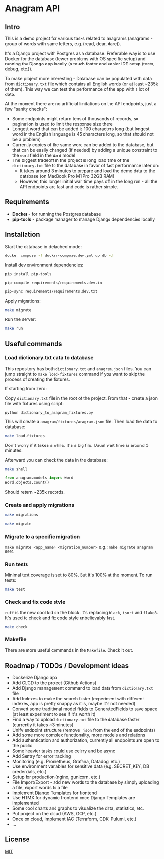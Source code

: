 # Anagram API

## Intro

This is a demo project for various tasks related to anagrams (anagrams - group of words with same letters, 
e.g. (read, dear, dare)).

It's a Django project with Postgres as a database. Preferable way is to use Docker for the database 
(fewer problems with OS specific setup) and running the Django app locally (a touch faster and easier IDE setup 
(tests, debug, etc.)).

To make project more interesting - Database can be populated with data from `dictionary.txt` file which contains all
English words (or at least ~235k of them). This way we can test the performance of the app with a lot of data.

At the moment there are no artificial limitations on the API endpoints, just a few "sanity checks":
- Some endpoints might return tens of thousands of records, so pagination is used to limit the response size there
- Longest word that can be added is 100 characters long (but longest word in the English language is 45 characters
  long, so that should not be a problem)
- Currently copies of the same word can be added to the database, but that can be easily changed (if needed) by adding
  a unique constraint to the `word` field in the `Word` model
- The biggest tradeoff in the project is long load time of the `dictionary.txt` file to the database in favor of fast performance later on:
  - It takes around 3 minutes to prepare and load the demo data to the database (on MacBook Pro M1 Pro 32GB RAM)
  - However, this longer initial wait time pays off in the long run - all the API endpoints are fast and code is rather simple.

## Requirements

- **Docker** - for running the Postgres database
- **pip-tools** - package manager to manage Django dependencies locally

## Installation
Start the database in detached mode:
```bash
docker compose -f docker-compose.dev.yml up db -d
```

Install dev environment dependencies:
```bash
pip install pip-tools
```
```bash
pip-compile requirements/requirements.dev.in
```
```bash
pip-sync requirements/requirements.dev.txt
```


Apply migrations:
```bash
make migrate
```

Run the server:
```bash
make run
```
## Useful commands
### Load dictionary.txt data to database
This repository has both `dictionary.txt` and `anagram.json` files. You can jump straight to `make load-fixtures` command if you want to skip the process of creating the fixtures.

If starting from zero:

Copy `dictionary.txt` file in the root of the project. From that - create a json file with fixtures using script:
```bash
python dictionary_to_anagram_fixtures.py
```
This will create a `anagram/fixtures/anagram.json` file. Then load the data to database:
```bash
make load-fixtures
```
Don't worry if it takes a while. It's a big file. Usual wait time is around 3 minutes.

Afterward you can check the data in the database:
```bash
make shell
```
```python
from anagram.models import Word
Word.objects.count()
```
Should return ~235k records.
### Create and apply migrations
```bash
make migrations
```
```bash
make migrate
```

### Migrate to a specific migration
`make migrate <app_name> <migration_number>`
e.g.:
`make migrate anagram 0001`

### Run tests
Minimal test coverage is set to 80%. But it's 100% at the moment. To run tests:
```bash
make test
```

### Check and fix code style
`ruff` is the new cool kid on the block. It's replacing `black`, `isort` and `flake8`. It's used to check and fix code style unbelievably fast.
```bash
make check
```

### Makefile
There are more useful commands in the `Makefile`. Check it out.

## Roadmap / TODOs / Development ideas
- Dockerize Django app
- Add CI/CD to the project (Github Actions)
- Add Django management command to load data from `dictionary.txt` file
- Add Indexes to make the search faster (experiment with different indexes, app is pretty snappy as it is, maybe it's not needed)
- Convert some traditional model fields to GeneratedFields to save space (at least experiment to see if it's worth it)
- Find a way to upload `dictionary.txt` file to the database faster (currently it takes ~3 minutes)
- Unify endpoint structure (remove `.json` from the end of the endpoints)
- Add some more complex functionality, more models and relations
- Add authentication and authorization, currently all endpoints are open to the public
- Some heavier tasks could use celery and be async
- Add Sentry for error tracking
- Monitoring (e.g. Prometheus, Grafana, Datadog, etc.)
- Use environment variables for sensitive data (e.g. SECRET_KEY, DB credentials, etc.)
- Setup for production (nginx, gunicorn, etc.)
- File Import/Export - add new words to the database by simply uploading a file, export words to a file
- Implement Django Templates for frontend
- Use HTMX for dynamic frontend once Django Templates are implemented
- Some cool charts and graphs to visualize the data, statistics, etc.
- Put project on the cloud (AWS, GCP, etc.)
- Once on cloud, implement IAC (Terraform, CDK, Pulumi, etc.)
- ...


## License

[MIT](https://choosealicense.com/licenses/mit/)
